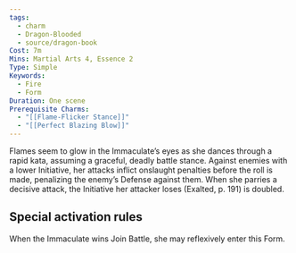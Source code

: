 ```yaml
---
tags:
  - charm
  - Dragon-Blooded
  - source/dragon-book
Cost: 7m
Mins: Martial Arts 4, Essence 2
Type: Simple
Keywords:
  - Fire
  - Form
Duration: One scene
Prerequisite Charms:
  - "[[Flame-Flicker Stance]]"
  - "[[Perfect Blazing Blow]]"
---
```

Flames seem to glow in the Immaculate’s eyes as she dances through a rapid kata, assuming a graceful, deadly battle stance. Against enemies with a lower Initiative, her attacks inflict onslaught penalties before the roll is made, penalizing the enemy’s Defense against them. When she parries a decisive attack, the Initiative her attacker loses (Exalted, p. 191) is doubled. 

## Special activation rules

When the Immaculate wins Join Battle, she may reflexively enter this Form.